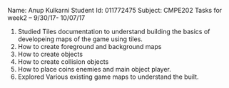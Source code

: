 Name: Anup Kulkarni Student Id: 011772475 Subject: CMPE202 Tasks for week2 – 9/30/17- 10/07/17


1.  Studied Tiles documentation to understand building the basics of developeing maps of the game  using tiles.
2. How to create foreground and background maps
3. How to create objects
4. How to create collision objects
5. How to place coins enemies and main object player. 
6. Explored Various existing game maps to understand the built.




